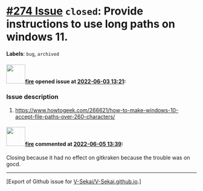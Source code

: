 # [\#274 Issue](https://github.com/V-Sekai/V-Sekai.github.io/issues/274) `closed`: Provide instructions to use long paths on windows 11.
**Labels**: `bug`, `archived`


#### <img src="https://avatars.githubusercontent.com/u/32321?u=c2e06a3d2b49a467aa907e54aa259516440267cc&v=4" width="50">[fire](https://github.com/fire) opened issue at [2022-06-03 13:21](https://github.com/V-Sekai/V-Sekai.github.io/issues/274):

### Issue description

1. https://www.howtogeek.com/266621/how-to-make-windows-10-accept-file-paths-over-260-characters/

#### <img src="https://avatars.githubusercontent.com/u/32321?u=c2e06a3d2b49a467aa907e54aa259516440267cc&v=4" width="50">[fire](https://github.com/fire) commented at [2022-06-05 13:39](https://github.com/V-Sekai/V-Sekai.github.io/issues/274#issuecomment-1146806618):

Closing because it had no effect on gitkraken because the trouble was on gocd.


-------------------------------------------------------------------------------



[Export of Github issue for [V-Sekai/V-Sekai.github.io](https://github.com/V-Sekai/V-Sekai.github.io).]
